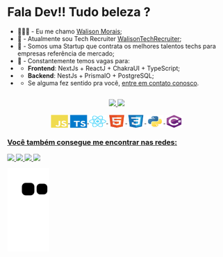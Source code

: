 # Fala Dev!! Tudo beleza ?

- 👨🏽‍💻 -  Eu me chamo [Walison Morais](https://www.linkedin.com/in/walisonmorais/);
- 💜 - Atualmente sou Tech Recruiter [WalisonTechRecruiter](https://www.linkedin.com/company/querywork);
- 🦄 - Somos uma Startup que contrata os melhores talentos techs para empresas referência de mercado;
- 💸 - Constantemente temos vagas para:
- - **Frontend**: NextJs + ReactJ + ChakraUI + TypeScript;
- - **Backend**: NestJs + PrismaIO + PostgreSQL;
- - Se alguma fez sentido pra você, [entre em contato conosco](https://wa.me/5585982167423).

##

<div align="center">
  <a href="https://github.com/paulopelaez">
  <img height="180em" src="https://github-readme-stats.vercel.app/api?username=paulopelaez&show_icons=true&theme=midnight-purple&include_all_commits=true&count_private=true"/>
  <img height="180em" src="https://github-readme-stats.vercel.app/api/top-langs/?username=paulopelaez&layout=compact&langs_count=7&theme=midnight-purple"/>
</div>

<div align="center" style="display: inline_block"><br>
  <img align="center" alt="Pelaez-Js" height="30" width="40" src="https://raw.githubusercontent.com/devicons/devicon/master/icons/javascript/javascript-plain.svg">
  <img align="center" alt="Pelaez-Ts" height="30" width="40" src="https://raw.githubusercontent.com/devicons/devicon/master/icons/typescript/typescript-plain.svg">
  <img align="center" alt="Pelaez-React" height="30" width="40" src="https://raw.githubusercontent.com/devicons/devicon/master/icons/react/react-original.svg">
  <img align="center" alt="Pelaez-HTML" height="30" width="40" src="https://raw.githubusercontent.com/devicons/devicon/master/icons/html5/html5-original.svg">
  <img align="center" alt="Pelaez-CSS" height="30" width="40" src="https://raw.githubusercontent.com/devicons/devicon/master/icons/css3/css3-original.svg">
  <img align="center" alt="Pelaez-Python" height="30" width="40" src="https://raw.githubusercontent.com/devicons/devicon/master/icons/python/python-original.svg">
  <img align="center" alt="Pelaez-Csharp" height="30" width="40" src="https://raw.githubusercontent.com/devicons/devicon/master/icons/csharp/csharp-original.svg">
  
</div>
  
  ### Você também consegue me encontrar nas redes: 
  
 
<div> 
   
  <a href="https://instagram.com/ofcwalison" target="_blank">
    <img src="https://img.shields.io/badge/-Instagram-%23E4405F?style=for-the-badge&logo=instagram&logoColor=white" target="_blank">
  </a>
  
  <a href="mailto:walisontechrecuiter@gmail.com">
    <img src="https://img.shields.io/badge/-Gmail-%23333?style=for-the-badge&logo=gmail&logoColor=white" target="_blank">
  </a>
  
  <a href="https://www.linkedin.com/in/walisonmorais/" target="_blank">
    <img src="https://img.shields.io/badge/-LinkedIn-%230077B5?style=for-the-badge&logo=linkedin&logoColor=white" target="_blank">
  </a> 
  
   <a href="https://wa.me/5585982167423" target="_blank">
   <img src="https://img.shields.io/badge/WhatsApp-25D366?style=for-the-badge&logo=whatsapp&logoColor=white" target="_blank">
  </a> 
 
  ![Snake animation](https://github.com/paulopelaez/paulopelaez/blob/output/github-grid-snake.svg)
 
</div>
